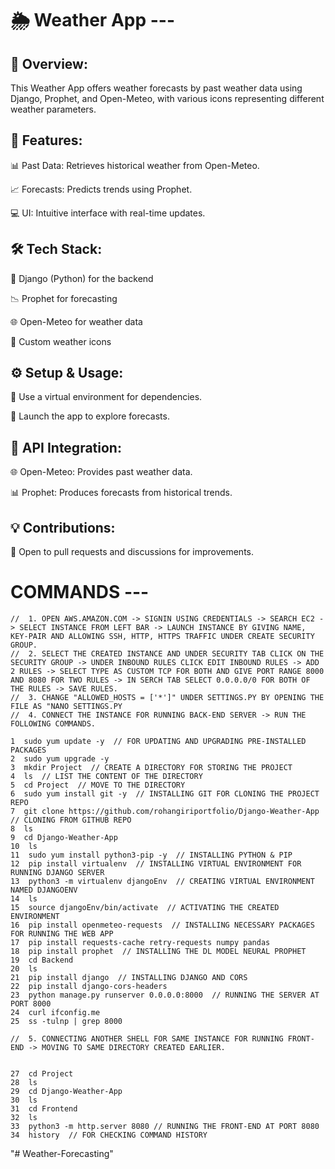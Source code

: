 # 🌦️ Weather App ---

## 📝 Overview:

This Weather App offers weather forecasts by past weather data using Django, Prophet, and Open-Meteo, with various icons representing different weather parameters.

## 🌟 Features:

📊 Past Data: Retrieves historical weather from Open-Meteo.

📈 Forecasts: Predicts trends using Prophet.

💻 UI: Intuitive interface with real-time updates.

## 🛠️ Tech Stack:

🐍 Django (Python) for the backend

📉 Prophet for forecasting

🌐 Open-Meteo for weather data

🎨 Custom weather icons

## ⚙️ Setup & Usage:

🐍 Use a virtual environment for dependencies.

🚀 Launch the app to explore forecasts.

## 🧩 API Integration:

🌐 Open-Meteo: Provides past weather data.

📊 Prophet: Produces forecasts from historical trends.

## 💡 Contributions:

💬 Open to pull requests and discussions for improvements.



# COMMANDS ---

    //  1. OPEN AWS.AMAZON.COM -> SIGNIN USING CREDENTIALS -> SEARCH EC2 -> SELECT INSTANCE FROM LEFT BAR -> LAUNCH INSTANCE BY GIVING NAME, KEY-PAIR AND ALLOWING SSH, HTTP, HTTPS TRAFFIC UNDER CREATE SECURITY GROUP.
    //  2. SELECT THE CREATED INSTANCE AND UNDER SECURITY TAB CLICK ON THE SECURITY GROUP -> UNDER INBOUND RULES CLICK EDIT INBOUND RULES -> ADD 2 RULES -> SELECT TYPE AS CUSTOM TCP FOR BOTH AND GIVE PORT RANGE 8000 AND 8080 FOR TWO RULES -> IN SERCH TAB SELECT 0.0.0.0/0 FOR BOTH OF THE RULES -> SAVE RULES.
    //  3. CHANGE "ALLOWED_HOSTS = ['*']" UNDER SETTINGS.PY BY OPENING THE FILE AS "NANO SETTINGS.PY
    //  4. CONNECT THE INSTANCE FOR RUNNING BACK-END SERVER -> RUN THE FOLLOWING COMMANDS.
    
    1  sudo yum update -y  // FOR UPDATING AND UPGRADING PRE-INSTALLED PACKAGES
    2  sudo yum upgrade -y 
    3  mkdir Project  // CREATE A DIRECTORY FOR STORING THE PROJECT
    4  ls  // LIST THE CONTENT OF THE DIRECTORY
    5  cd Project  // MOVE TO THE DIRECTORY
    6  sudo yum install git -y  // INSTALLING GIT FOR CLONING THE PROJECT REPO
    7  git clone https://github.com/rohangiriportfolio/Django-Weather-App  // CLONING FROM GITHUB REPO
    8  ls
    9  cd Django-Weather-App  
    10  ls
    11  sudo yum install python3-pip -y  // INSTALLING PYTHON & PIP
    12  pip install virtualenv  // INSTALLING VIRTUAL ENVIRONMENT FOR RUNNING DJANGO SERVER
    13  python3 -m virtualenv djangoEnv  // CREATING VIRTUAL ENVIRONMENT NAMED DJANGOENV
    14  ls
    15  source djangoEnv/bin/activate  // ACTIVATING THE CREATED ENVIRONMENT
    16  pip install openmeteo-requests  // INSTALLING NECESSARY PACKAGES FOR RUNNING THE WEB APP
    17  pip install requests-cache retry-requests numpy pandas
    18  pip install prophet  // INSTALLING THE DL MODEL NEURAL PROPHET
    19  cd Backend
    20  ls
    21  pip install django  // INSTALLING DJANGO AND CORS
    22  pip install django-cors-headers
    23  python manage.py runserver 0.0.0.0:8000  // RUNNING THE SERVER AT PORT 8000
    24  curl ifconfig.me
    25  ss -tulnp | grep 8000

    //  5. CONNECTING ANOTHER SHELL FOR SAME INSTANCE FOR RUNNING FRONT-END -> MOVING TO SAME DIRECTORY CREATED EARLIER.


    27  cd Project
    28  ls
    29  cd Django-Weather-App
    30  ls
    31  cd Frontend
    32  ls
    33  python3 -m http.server 8080 // RUNNING THE FRONT-END AT PORT 8080
    34  history  // FOR CHECKING COMMAND HISTORY
"# Weather-Forecasting" 
